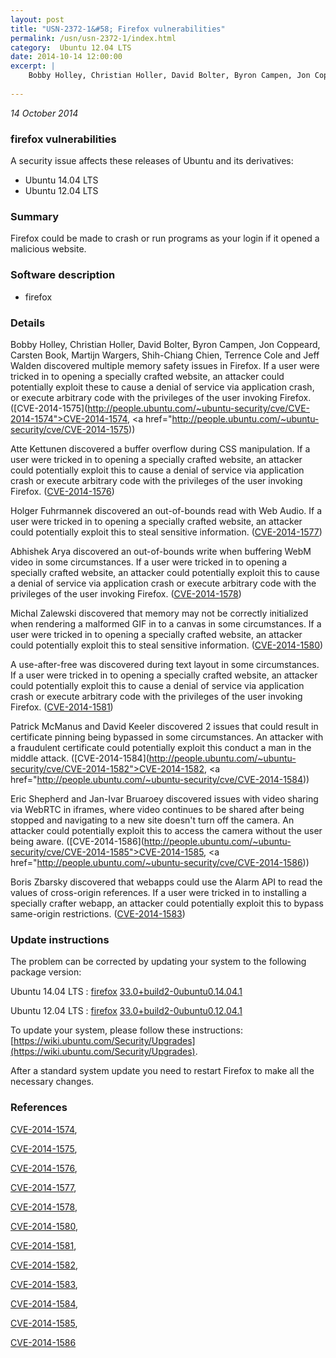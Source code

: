 ```yaml
---
layout: post
title: "USN-2372-1&#58; Firefox vulnerabilities"
permalink: /usn/usn-2372-1/index.html
category:  Ubuntu 12.04 LTS
date: 2014-10-14 12:00:00
excerpt: |
    Bobby Holley, Christian Holler, David Bolter, Byron Campen, Jon Coppeard, Carsten Book, Martijn Wargers, Shih-Chiang Chien, Terrence Cole and Jeff Walden discovered multiple memory safety issues in Firefox. If a user were tricked in to opening a specially crafted website, an attacker could potentially exploit these to cause a denial of service via application crash, or execute arbitrary code with the privileges of the user invoking Firefox. ([CVE-2014-1575](http://people.ubuntu.com/~ubuntu-security/cve/CVE-2014-1574">CVE-2014-1574</a>, <a href="http://people.ubuntu.com/~ubuntu-security/cve/CVE-2014-1575))
    
--- 
```

 
 

*14 October 2014*

### firefox vulnerabilities

A security issue affects these releases of Ubuntu and its derivatives:

* Ubuntu 14.04 LTS
* Ubuntu 12.04 LTS

### Summary

Firefox could be made to crash or run programs as your login if it opened a malicious website.

### Software description

* firefox 

### Details

Bobby Holley, Christian Holler, David Bolter, Byron Campen, Jon Coppeard, Carsten Book, Martijn Wargers, Shih-Chiang Chien, Terrence Cole and Jeff Walden discovered multiple memory safety issues in Firefox. If a user were tricked in to opening a specially crafted website, an attacker could potentially exploit these to cause a denial of service via application crash, or execute arbitrary code with the privileges of the user invoking Firefox. ([CVE-2014-1575](http://people.ubuntu.com/~ubuntu-security/cve/CVE-2014-1574">CVE-2014-1574</a>, <a href="http://people.ubuntu.com/~ubuntu-security/cve/CVE-2014-1575))

Atte Kettunen discovered a buffer overflow during CSS manipulation. If a user were tricked in to opening a specially crafted website, an attacker could potentially exploit this to cause a denial of service via application crash or execute arbitrary code with the privileges of the user invoking Firefox. ([CVE-2014-1576](http://people.ubuntu.com/~ubuntu-security/cve/CVE-2014-1576))

Holger Fuhrmannek discovered an out-of-bounds read with Web Audio. If a user were tricked in to opening a specially crafted website, an attacker could potentially exploit this to steal sensitive information. ([CVE-2014-1577](http://people.ubuntu.com/~ubuntu-security/cve/CVE-2014-1577))

Abhishek Arya discovered an out-of-bounds write when buffering WebM video in some circumstances. If a user were tricked in to opening a specially crafted website, an attacker could potentially exploit this to cause a denial of service via application crash or execute arbitrary code with the privileges of the user invoking Firefox. ([CVE-2014-1578](http://people.ubuntu.com/~ubuntu-security/cve/CVE-2014-1578))

Michal Zalewski discovered that memory may not be correctly initialized when rendering a malformed GIF in to a canvas in some circumstances. If a user were tricked in to opening a specially crafted website, an attacker could potentially exploit this to steal sensitive information. ([CVE-2014-1580](http://people.ubuntu.com/~ubuntu-security/cve/CVE-2014-1580))

A use-after-free was discovered during text layout in some circumstances. If a user were tricked in to opening a specially crafted website, an attacker could potentially exploit this to cause a denial of service via application crash or execute arbitrary code with the privileges of the user invoking Firefox. ([CVE-2014-1581](http://people.ubuntu.com/~ubuntu-security/cve/CVE-2014-1581))

Patrick McManus and David Keeler discovered 2 issues that could result in certificate pinning being bypassed in some circumstances. An attacker with a fraudulent certificate could potentially exploit this conduct a man in the middle attack. ([CVE-2014-1584](http://people.ubuntu.com/~ubuntu-security/cve/CVE-2014-1582">CVE-2014-1582</a>, <a href="http://people.ubuntu.com/~ubuntu-security/cve/CVE-2014-1584))

Eric Shepherd and Jan-Ivar Bruaroey discovered issues with video sharing via WebRTC in iframes, where video continues to be shared after being stopped and navigating to a new site doesn&#39;t turn off the camera. An attacker could potentially exploit this to access the camera without the user being aware. ([CVE-2014-1586](http://people.ubuntu.com/~ubuntu-security/cve/CVE-2014-1585">CVE-2014-1585</a>, <a href="http://people.ubuntu.com/~ubuntu-security/cve/CVE-2014-1586))

Boris Zbarsky discovered that webapps could use the Alarm API to read the values of cross-origin references. If a user were tricked in to installing a specially crafter webapp, an attacker could potentially exploit this to bypass same-origin restrictions. ([CVE-2014-1583](http://people.ubuntu.com/~ubuntu-security/cve/CVE-2014-1583)) 

### Update instructions

The problem can be corrected by updating your system to the following package version:

Ubuntu 14.04 LTS
 : [firefox](https://launchpad.net/ubuntu/+source/firefox) <span> [33.0+build2-0ubuntu0.14.04.1](https://launchpad.net/ubuntu/+source/firefox/33.0+build2-0ubuntu0.14.04.1) </span> 

Ubuntu 12.04 LTS
 : [firefox](https://launchpad.net/ubuntu/+source/firefox) <span> [33.0+build2-0ubuntu0.12.04.1](https://launchpad.net/ubuntu/+source/firefox/33.0+build2-0ubuntu0.12.04.1) </span> 

To update your system, please follow these instructions: [https://wiki.ubuntu.com/Security/Upgrades](https://wiki.ubuntu.com/Security/Upgrades).

After a standard system update you need to restart Firefox to make all the necessary changes. 

### References

 
 [CVE-2014-1574](http://people.ubuntu.com/~ubuntu-security/cve/CVE-2014-1574), 

 [CVE-2014-1575](http://people.ubuntu.com/~ubuntu-security/cve/CVE-2014-1575), 

 [CVE-2014-1576](http://people.ubuntu.com/~ubuntu-security/cve/CVE-2014-1576), 

 [CVE-2014-1577](http://people.ubuntu.com/~ubuntu-security/cve/CVE-2014-1577), 

 [CVE-2014-1578](http://people.ubuntu.com/~ubuntu-security/cve/CVE-2014-1578), 

 [CVE-2014-1580](http://people.ubuntu.com/~ubuntu-security/cve/CVE-2014-1580), 

 [CVE-2014-1581](http://people.ubuntu.com/~ubuntu-security/cve/CVE-2014-1581), 

 [CVE-2014-1582](http://people.ubuntu.com/~ubuntu-security/cve/CVE-2014-1582), 

 [CVE-2014-1583](http://people.ubuntu.com/~ubuntu-security/cve/CVE-2014-1583), 

 [CVE-2014-1584](http://people.ubuntu.com/~ubuntu-security/cve/CVE-2014-1584), 

 [CVE-2014-1585](http://people.ubuntu.com/~ubuntu-security/cve/CVE-2014-1585), 

 [CVE-2014-1586](http://people.ubuntu.com/~ubuntu-security/cve/CVE-2014-1586)
 

